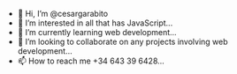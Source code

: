 - 👋 Hi, I’m @cesargarabito
- 👀 I’m interested in all that has JavaScript...
- 🌱 I’m currently learning web development...
- 💞️ I’m looking to collaborate on any projects involving web development...
- 📫 How to reach me +34 643 39 6428...

<!---
cesargarabito/cesargarabito is a ✨ special ✨ repository because its `README.md` (this file) appears on your GitHub profile.
You can click the Preview link to take a look at your changes.
--->
